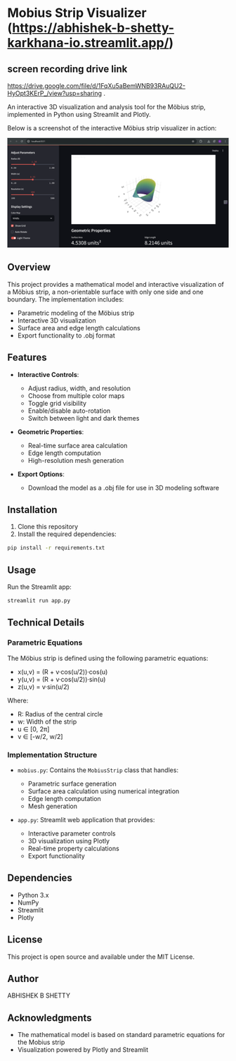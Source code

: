 # Mobius Strip Visualizer (https://abhishek-b-shetty-karkhana-io.streamlit.app/)
## screen recording drive link
https://drive.google.com/file/d/1FqXu5aBemWNB93RAuQU2-HyOpt3KErP_/view?usp=sharing .

An interactive 3D visualization and analysis tool for the Möbius strip, implemented in Python using Streamlit and Plotly.

Below is a screenshot of the interactive Möbius strip visualizer in action:

![Output](images/output.png)

## Overview

This project provides a mathematical model and interactive visualization of a Möbius strip, a non-orientable surface with only one side and one boundary. The implementation includes:

- Parametric modeling of the Möbius strip
- Interactive 3D visualization
- Surface area and edge length calculations
- Export functionality to .obj format


## Features

- **Interactive Controls**:
  - Adjust radius, width, and resolution
  - Choose from multiple color maps
  - Toggle grid visibility
  - Enable/disable auto-rotation
  - Switch between light and dark themes

- **Geometric Properties**:
  - Real-time surface area calculation
  - Edge length computation
  - High-resolution mesh generation

- **Export Options**:
  - Download the model as a .obj file for use in 3D modeling software

## Installation

1. Clone this repository
2. Install the required dependencies:
```bash
pip install -r requirements.txt
```

## Usage

Run the Streamlit app:
```bash
streamlit run app.py
```

## Technical Details

### Parametric Equations

The Möbius strip is defined using the following parametric equations:

- x(u,v) = (R + v·cos(u/2))·cos(u)
- y(u,v) = (R + v·cos(u/2))·sin(u)
- z(u,v) = v·sin(u/2)

Where:
- R: Radius of the central circle
- w: Width of the strip
- u ∈ [0, 2π]
- v ∈ [-w/2, w/2]

### Implementation Structure

- `mobius.py`: Contains the `MobiusStrip` class that handles:
  - Parametric surface generation
  - Surface area calculation using numerical integration
  - Edge length computation
  - Mesh generation

- `app.py`: Streamlit web application that provides:
  - Interactive parameter controls
  - 3D visualization using Plotly
  - Real-time property calculations
  - Export functionality

## Dependencies

- Python 3.x
- NumPy
- Streamlit
- Plotly

## License

This project is open source and available under the MIT License.

## Author

ABHISHEK B SHETTY

## Acknowledgments

- The mathematical model is based on standard parametric equations for the Mobius strip
- Visualization powered by Plotly and Streamlit 
